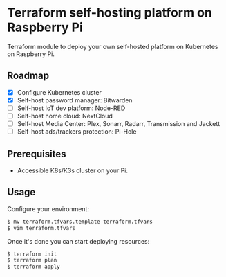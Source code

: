 # Terraform self-hosting platform on Raspberry Pi

Terraform module to deploy your own self-hosted platform on Kubernetes on Raspberry Pi.

## Roadmap

- [x] Configure Kubernetes cluster
- [x] Self-host password manager: Bitwarden
- [ ] Self-host IoT dev platform: Node-RED
- [ ] Self-host home cloud: NextCloud
- [ ] Self-host Media Center: Plex, Sonarr, Radarr, Transmission and Jackett
- [ ] Self-host ads/trackers protection: Pi-Hole

## Prerequisites

- Accessible K8s/K3s cluster on your Pi.

## Usage

Configure your environment:
```sh
$ mv terraform.tfvars.template terraform.tfvars
$ vim terraform.tfvars
```

Once it's done you can start deploying resources:
```sh
$ terraform init
$ terraform plan
$ terraform apply
```
